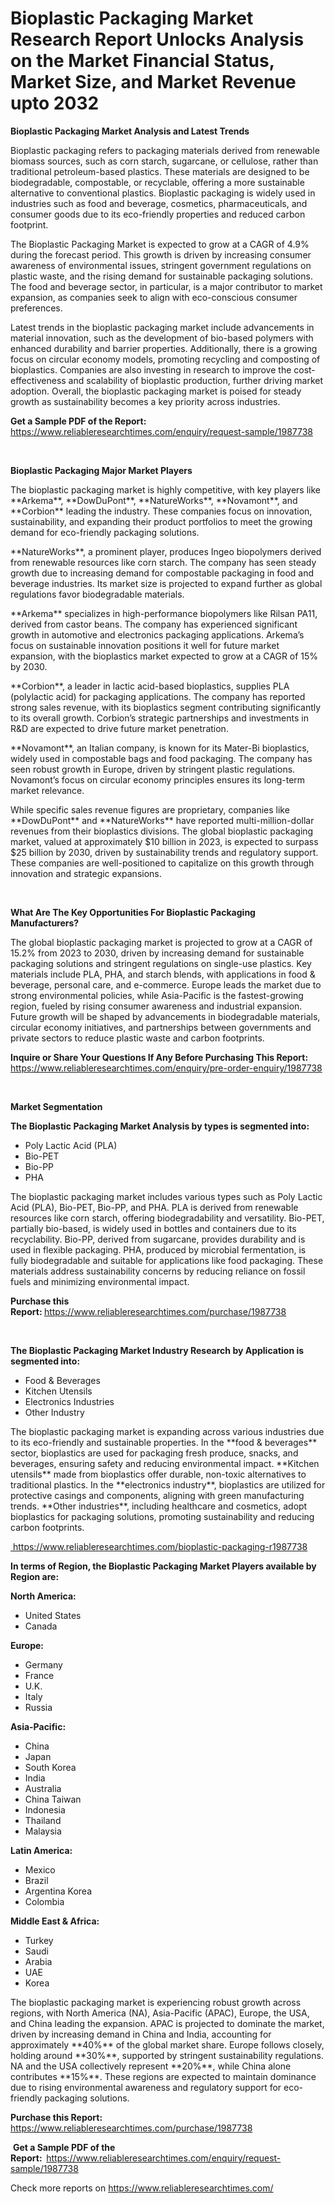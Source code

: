 <p><h1>Bioplastic Packaging Market Research Report Unlocks Analysis on the Market Financial Status, Market Size, and Market Revenue upto 2032</h1></p><p><strong>Bioplastic Packaging Market Analysis and Latest Trends</strong></p>
<p><p>Bioplastic packaging refers to packaging materials derived from renewable biomass sources, such as corn starch, sugarcane, or cellulose, rather than traditional petroleum-based plastics. These materials are designed to be biodegradable, compostable, or recyclable, offering a more sustainable alternative to conventional plastics. Bioplastic packaging is widely used in industries such as food and beverage, cosmetics, pharmaceuticals, and consumer goods due to its eco-friendly properties and reduced carbon footprint.</p><p>The Bioplastic Packaging Market is expected to grow at a CAGR of 4.9% during the forecast period. This growth is driven by increasing consumer awareness of environmental issues, stringent government regulations on plastic waste, and the rising demand for sustainable packaging solutions. The food and beverage sector, in particular, is a major contributor to market expansion, as companies seek to align with eco-conscious consumer preferences.</p><p>Latest trends in the bioplastic packaging market include advancements in material innovation, such as the development of bio-based polymers with enhanced durability and barrier properties. Additionally, there is a growing focus on circular economy models, promoting recycling and composting of bioplastics. Companies are also investing in research to improve the cost-effectiveness and scalability of bioplastic production, further driving market adoption. Overall, the bioplastic packaging market is poised for steady growth as sustainability becomes a key priority across industries.</p></p>
<p><strong>Get a Sample PDF of the Report:&nbsp;</strong> <a href="https://www.reliableresearchtimes.com/enquiry/request-sample/1987738?utm_campaign=2033&utm_medium=2&utm_source=Github&utm_content=ia&utm_term=30012025&utm_id=bioplastic-packaging">https://www.reliableresearchtimes.com/enquiry/request-sample/1987738</a></p>
<p>&nbsp;</p>
<p><strong>Bioplastic Packaging Major Market Players</strong></p>
<p><p>The bioplastic packaging market is highly competitive, with key players like **Arkema**, **DowDuPont**, **NatureWorks**, **Novamont**, and **Corbion** leading the industry. These companies focus on innovation, sustainability, and expanding their product portfolios to meet the growing demand for eco-friendly packaging solutions.</p><p>**NatureWorks**, a prominent player, produces Ingeo biopolymers derived from renewable resources like corn starch. The company has seen steady growth due to increasing demand for compostable packaging in food and beverage industries. Its market size is projected to expand further as global regulations favor biodegradable materials.</p><p>**Arkema** specializes in high-performance biopolymers like Rilsan PA11, derived from castor beans. The company has experienced significant growth in automotive and electronics packaging applications. Arkema’s focus on sustainable innovation positions it well for future market expansion, with the bioplastics market expected to grow at a CAGR of 15% by 2030.</p><p>**Corbion**, a leader in lactic acid-based bioplastics, supplies PLA (polylactic acid) for packaging applications. The company has reported strong sales revenue, with its bioplastics segment contributing significantly to its overall growth. Corbion’s strategic partnerships and investments in R&D are expected to drive future market penetration.</p><p>**Novamont**, an Italian company, is known for its Mater-Bi bioplastics, widely used in compostable bags and food packaging. The company has seen robust growth in Europe, driven by stringent plastic regulations. Novamont’s focus on circular economy principles ensures its long-term market relevance.</p><p>While specific sales revenue figures are proprietary, companies like **DowDuPont** and **NatureWorks** have reported multi-million-dollar revenues from their bioplastics divisions. The global bioplastic packaging market, valued at approximately $10 billion in 2023, is expected to surpass $25 billion by 2030, driven by sustainability trends and regulatory support. These companies are well-positioned to capitalize on this growth through innovation and strategic expansions.</p></p>
<p>&nbsp;</p>
<p><strong>What Are The Key Opportunities For Bioplastic Packaging Manufacturers?</strong></p>
<p><p>The global bioplastic packaging market is projected to grow at a CAGR of 15.2% from 2023 to 2030, driven by increasing demand for sustainable packaging solutions and stringent regulations on single-use plastics. Key materials include PLA, PHA, and starch blends, with applications in food & beverage, personal care, and e-commerce. Europe leads the market due to strong environmental policies, while Asia-Pacific is the fastest-growing region, fueled by rising consumer awareness and industrial expansion. Future growth will be shaped by advancements in biodegradable materials, circular economy initiatives, and partnerships between governments and private sectors to reduce plastic waste and carbon footprints.</p></p>
<p><strong>Inquire or Share Your Questions If Any Before Purchasing This Report:</strong> <a href="https://www.reliableresearchtimes.com/enquiry/pre-order-enquiry/1987738?utm_campaign=2033&utm_medium=2&utm_source=Github&utm_content=ia&utm_term=30012025&utm_id=bioplastic-packaging">https://www.reliableresearchtimes.com/enquiry/pre-order-enquiry/1987738</a></p>
<p>&nbsp;</p>
<p><strong>Market Segmentation</strong></p>
<p><strong>The Bioplastic Packaging Market Analysis by types is segmented into:</strong></p>
<p><ul><li>Poly Lactic Acid (PLA)</li><li>Bio-PET</li><li>Bio-PP</li><li>PHA</li></ul></p>
<p><p>The bioplastic packaging market includes various types such as Poly Lactic Acid (PLA), Bio-PET, Bio-PP, and PHA. PLA is derived from renewable resources like corn starch, offering biodegradability and versatility. Bio-PET, partially bio-based, is widely used in bottles and containers due to its recyclability. Bio-PP, derived from sugarcane, provides durability and is used in flexible packaging. PHA, produced by microbial fermentation, is fully biodegradable and suitable for applications like food packaging. These materials address sustainability concerns by reducing reliance on fossil fuels and minimizing environmental impact.</p></p>
<p><strong>Purchase this Report:&nbsp;</strong><a href="https://www.reliableresearchtimes.com/purchase/1987738?utm_campaign=2033&utm_medium=2&utm_source=Github&utm_content=ia&utm_term=30012025&utm_id=bioplastic-packaging">https://www.reliableresearchtimes.com/purchase/1987738</a></p>
<p>&nbsp;</p>
<p><strong>The Bioplastic Packaging Market Industry Research by Application is segmented into:</strong></p>
<p><ul><li>Food & Beverages</li><li>Kitchen Utensils</li><li>Electronics Industries</li><li>Other Industry</li></ul></p>
<p><p>The bioplastic packaging market is expanding across various industries due to its eco-friendly and sustainable properties. In the **food & beverages** sector, bioplastics are used for packaging fresh produce, snacks, and beverages, ensuring safety and reducing environmental impact. **Kitchen utensils** made from bioplastics offer durable, non-toxic alternatives to traditional plastics. In the **electronics industry**, bioplastics are utilized for protective casings and components, aligning with green manufacturing trends. **Other industries**, including healthcare and cosmetics, adopt bioplastics for packaging solutions, promoting sustainability and reducing carbon footprints.</p></p>
<p><a href="https://www.reliableresearchtimes.com/bioplastic-packaging-r1987738?utm_campaign=2033&utm_medium=2&utm_source=Github&utm_content=ia&utm_term=30012025&utm_id=bioplastic-packaging">&nbsp;https://www.reliableresearchtimes.com/bioplastic-packaging-r1987738</a></p>
<p><strong>In terms of Region, the Bioplastic Packaging Market Players available by Region are:</strong></p>
<p>
    <p> <strong> North America: </strong>
        <ul>
            <li>United States</li>
            <li>Canada</li>
        </ul>
        </p> 
    <p> <strong> Europe: </strong>
        <ul>
            <li>Germany</li>
            <li>France</li>
            <li>U.K.</li>
            <li>Italy</li>
            <li>Russia</li>
        </ul>
        </p> 
    <p> <strong> Asia-Pacific: </strong>
        <ul>
            <li>China</li>
            <li>Japan</li>
            <li>South Korea</li>
            <li>India</li>
            <li>Australia</li>
            <li>China Taiwan</li>
            <li>Indonesia</li>
            <li>Thailand</li>
            <li>Malaysia</li>
        </ul>
        </p> 
    <p> <strong> Latin America: </strong>
        <ul>
            <li>Mexico</li>
            <li>Brazil</li>
            <li>Argentina Korea</li>
            <li>Colombia</li>
        </ul>
        </p> 
    <p> <strong> Middle East & Africa: </strong>
        <ul>
            <li>Turkey</li>
            <li>Saudi</li>
            <li>Arabia</li>
            <li>UAE</li>
            <li>Korea</li>
        </ul>
    </p>
    </p>
<p><p>The bioplastic packaging market is experiencing robust growth across regions, with North America (NA), Asia-Pacific (APAC), Europe, the USA, and China leading the expansion. APAC is projected to dominate the market, driven by increasing demand in China and India, accounting for approximately **40%** of the global market share. Europe follows closely, holding around **30%**, supported by stringent sustainability regulations. NA and the USA collectively represent **20%**, while China alone contributes **15%**. These regions are expected to maintain dominance due to rising environmental awareness and regulatory support for eco-friendly packaging solutions.</p></p>
<p><strong>Purchase this Report: </strong><a href="https://www.reliableresearchtimes.com/purchase/1987738?utm_campaign=2033&utm_medium=2&utm_source=Github&utm_content=ia&utm_term=30012025&utm_id=bioplastic-packaging">https://www.reliableresearchtimes.com/purchase/1987738</a></p>
<p>&nbsp;<strong>Get a Sample PDF of the Report:&nbsp;&nbsp;</strong><a href="https://www.reliableresearchtimes.com/enquiry/request-sample/1987738?utm_campaign=2033&utm_medium=2&utm_source=Github&utm_content=ia&utm_term=30012025&utm_id=bioplastic-packaging">https://www.reliableresearchtimes.com/enquiry/request-sample/1987738</a></p>
<p><strong></strong></p>
<p>Check more reports on <a href="https://www.reliableresearchtimes.com/?utm_campaign=2033&utm_medium=2&utm_source=Github&utm_content=ia&utm_term=30012025&utm_id=bioplastic-packaging">https://www.reliableresearchtimes.com/</a></p>
